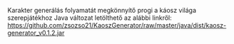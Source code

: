 Karakter generálás folyamatát megkönnyítő progi a káosz világa szerepjátékhoz
Java változat letölthető az alábbi linkről:
https://github.com/zsozso21/KaoszGenerator/raw/master/java/dist/kaosz-generator_v0.1.2.jar
